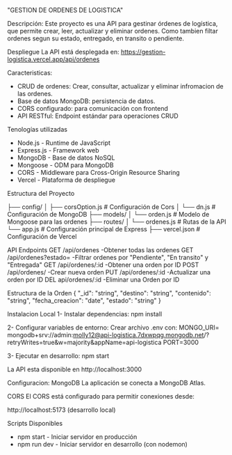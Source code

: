 "GESTION DE ORDENES DE LOGISTICA"

Descripción:
Este proyecto es una API para gestinar órdenes de logística, que permite crear, leer, actualizar y eliminar ordenes. Como tambien filtar ordenes segun su estado, entregado, en transito o pendiente.

Despliegue
La API está desplegada en: https://gestion-logistica.vercel.app/api/ordenes

Caracteristicas:
* CRUD de ordenes: Crear, consultar, actualizar y eliminar infromacion de las ordenes.
* Base de datos MongoDB: persistencia de datos.
* CORS configurado: para comunicación con frontend
* API RESTful: Endpoint estándar para operaciones CRUD

Tenologías utilizadas
* Node.js - Runtime de JavaScript
* Express.js - Framework web
* MongoDB - Base de datos NoSQL
* Mongoose - ODM para MongoDB
* CORS - Middleware para Cross-Origin Resource Sharing
* Vercel - Plataforma de despliegue

Estructura del Proyecto

├── config/
│   ├── corsOption.js     # Configuración de Cors
│   └── dn.js     # Configuración de MongoDB
├── models/
│   └── orden.js     # Modelo de Mongoose para las ordenes
├── routes/
│   └── ordenes.js     # Rutas de la API
└── app.js     # Configuración principal de Express
├── vercel.json     # Configuración de Vercel

API Endpoints
GET /api/ordenes -Obtener todas las ordenes
GET /api/ordenes?estado= -Filtrar ordenes por "Pendiente", "En transito" y "Entregada"
GET /api/ordenes/:id -Obtener una orden por ID
POST /api/ordenes/ -Crear nueva orden
PUT /api/ordenes/:id -Actualizar una orden por ID
DEL api/ordenes/:id -Eliminar una Orden por ID

Estructura de la Orden
{
"_id": "string",
"destino": "string",
"contenido": "string",
"fecha_creacion": "date",
"estado":  "string"
}

Instalacion Local
1- Instalar dependencias:
npm install

2- Configurar variables de entorno:
Crear archivo .env con:
MONGO_URI= mongodb+srv://admin:molly12@api-logistica.7dxwpqg.mongodb.net/?retryWrites=true&w=majority&appName=api-logistica
PORT=3000

3- Ejecutar en desarrollo:
npm start

La API esta disponible en http://localhost:3000

Configuracion:
MongoDB
La aplicación se conecta a MongoDB Atlas. 

CORS
El CORS está configurado para permitir conexiones desde:

http://localhost:5173 (desarrollo local)

Scripts Disponibles

* npm start - Iniciar servidor en producción
* npm run dev - Iniciar servidor en desarrollo (con nodemon)
